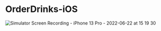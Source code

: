 # OrderDrinks-iOS

![Simulator Screen Recording - iPhone 13 Pro - 2022-06-22 at 15 19 30](https://user-images.githubusercontent.com/16203864/174970206-580bac2c-d7eb-4f07-ab5b-803283b640bb.gif)
